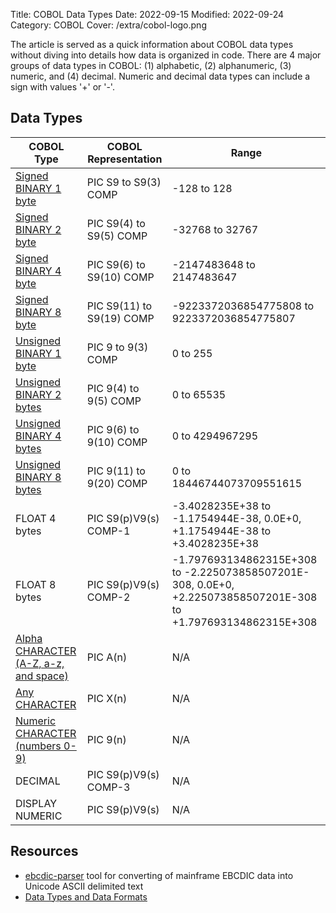 Title: COBOL Data Types
Date: 2022-09-15
Modified: 2022-09-24
Category: COBOL
Cover: /extra/cobol-logo.png

The article is served as a quick information about COBOL data types without diving into details how data is organized in code. There are 4 major groups of data types in COBOL: (1) alphabetic, (2) alphanumeric, (3) numeric, and (4) decimal. Numeric and decimal data types can include a sign with values '+' or '-'.

## Data Types

<table class="table table-condensed table-bordered table-hover" style="border-width: 3px">
    <thead>
        <tr>
            <th class="text-center">COBOL Type</th>
            <th class="text-center">COBOL Representation</th>
            <th class="text-center">Range</th>
        </tr>
    </thead>
    <tbody>
        <tr>
            <td><a href="https://techjogging.com/cobol-signed-binary-data-type.html">Signed BINARY 1 byte</a></td>
            <td>PIC S9 to S9(3) COMP</td>
            <td>-128 to 128</td>
        </tr>
       <tr>
            <td><a href="https://techjogging.com/cobol-signed-binary-data-type.html">Signed BINARY 2 byte</a></td>
            <td>PIC S9(4) to S9(5) COMP</td>
            <td>-32768 to 32767</td>
        </tr>
       <tr>
            <td><a href="https://techjogging.com/cobol-signed-binary-data-type.html">Signed BINARY 4 byte</a></td>
            <td>PIC S9(6) to S9(10) COMP</td>
            <td>-2147483648 to 2147483647</td>
        </tr>
       <tr>
            <td><a href="https://techjogging.com/cobol-signed-binary-data-type.html">Signed BINARY 8 byte</a></td>
            <td>PIC S9(11) to S9(19) COMP</td>
            <td>-9223372036854775808 to 9223372036854775807</td>
        </tr>
       <tr>
            <td><a href="https://techjogging.com/cobol-unsigned-binary-data-type.html">Unsigned BINARY 1 byte</a></td>
            <td>PIC 9 to 9(3) COMP</td>
            <td>0 to 255</td>
        </tr>
       <tr>
            <td><a href="https://techjogging.com/cobol-unsigned-binary-data-type.html">Unsigned BINARY 2 bytes</a></td>
            <td>PIC 9(4) to 9(5) COMP</td>
            <td>0 to 65535</td>
        </tr>
       <tr>
            <td><a href="https://techjogging.com/cobol-unsigned-binary-data-type.html">Unsigned BINARY 4 bytes</a></td>
            <td>PIC 9(6) to 9(10) COMP</td>
            <td>0 to 4294967295</td>
        </tr>
       <tr>
            <td><a href="https://techjogging.com/cobol-unsigned-binary-data-type.html">Unsigned BINARY 8 bytes</a></td>
            <td>PIC 9(11) to 9(20) COMP</td>
            <td>0 to 18446744073709551615</td>
        </tr>
       <tr>
            <td>FLOAT 4 bytes</td>
            <td>PIC S9(p)V9(s) COMP-1</td>
            <td>-3.4028235E+38 to -1.1754944E-38, 0.0E+0, +1.1754944E-38 to +3.4028235E+38</td>
        </tr>
       <tr>
            <td>FLOAT 8 bytes</td>
            <td>PIC S9(p)V9(s) COMP-2</td>
            <td>-1.797693134862315E+308 to -2.225073858507201E-308, 0.0E+0, +2.225073858507201E-308 to +1.797693134862315E+308</td>
        </tr>
       <tr>
            <td><a href="https://techjogging.com/cobol-character-data-type.html">Alpha CHARACTER (A-Z, a-z, and space)</a></td>
            <td>PIC A(n)</td>
            <td>N/A</td>
        </tr>
       <tr>
            <td><a href="https://techjogging.com/cobol-character-data-type.html">Any CHARACTER</a></td>
            <td>PIC X(n)</td>
            <td>N/A</td>
        </tr>
       <tr>
            <td><a href="https://techjogging.com/cobol-character-data-type.html">Numeric CHARACTER (numbers 0-9)</a></td>
            <td>PIC 9(n)</td>
            <td>N/A</td>
        </tr>
       <tr>
            <td>DECIMAL</td>
            <td>PIC S9(p)V9(s) COMP-3</td>
            <td>N/A</td>
        </tr>
       <tr>
            <td>DISPLAY NUMERIC</td>
            <td>PIC S9(p)V9(s)</td>
            <td>N/A</td>
        </tr>
    </tbody>
</table>

## Resources
* [ebcdic-parser](https://github.com/larandvit/ebcdic-parser) tool for converting of mainframe EBCDIC data into Unicode ASCII delimited text
* [Data Types and Data Formats](https://www.ibm.com/docs/en/i/7.2?topic=definitions-data-types-data-formats)
